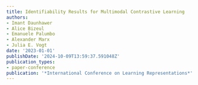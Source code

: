 ```yaml
---
title: Identifiability Results for Multimodal Contrastive Learning
authors:
- Imant Daunhawer
- Alice Bizeul
- Emanuele Palumbo
- Alexander Marx
- Julia E. Vogt
date: '2023-01-01'
publishDate: '2024-10-09T13:59:37.591048Z'
publication_types:
- paper-conference
publication: '*International Conference on Learning Representations*'
---
```


